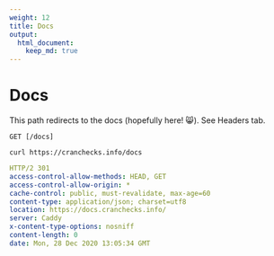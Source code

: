 ```yaml
---
weight: 12
title: Docs
output: 
  html_document:
    keep_md: true
---
```




# Docs

This path redirects to the docs (hopefully here! :smile_cat:). See Headers tab.

`GET [/docs]`

```shell
curl https://cranchecks.info/docs
```
```yaml
HTTP/2 301 
access-control-allow-methods: HEAD, GET
access-control-allow-origin: *
cache-control: public, must-revalidate, max-age=60
content-type: application/json; charset=utf8
location: https://docs.cranchecks.info/
server: Caddy
x-content-type-options: nosniff
content-length: 0
date: Mon, 28 Dec 2020 13:05:34 GMT

```
